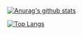 [![Anurag's github stats](https://github-readme-stats.vercel.app/api?username=tako-eng)](https://github.com/anuraghazra/github-readme-stats)

[![Top Langs](https://github-readme-stats.vercel.app/api/top-langs/?username=tako-eng)](https://github.com/anuraghazra/github-readme-stats)
